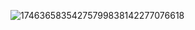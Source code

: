 ![17463658354275799838142277076618](https://github.com/user-attachments/assets/4e3ab7c6-0947-4327-9d00-89e632119609)


<!---
scratchrecord/scratchrecord is a ✨ special ✨ repository because its `README.md` (this file) appears on your GitHub profile.
You can click the Preview link to take a look at your changes.
--->
